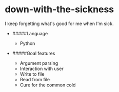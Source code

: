 down-with-the-sickness
======================

I keep forgetting what's good for me when I'm sick.

* #####Language
  * Python

* #####Goal features
  * Argument parsing
  * Interaction with user
  * Write to file
  * Read from file
  * Cure for the common cold
